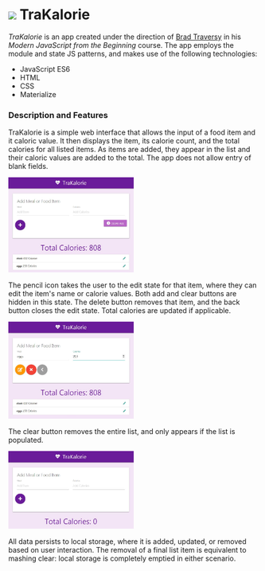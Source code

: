 # <img src="public/imgs/heartbeat_icon.ico" width="30px"> TraKalorie

*TraKalorie* is an app created under the direction of [Brad Traversy](https://www.udemy.com/modern-javascript-from-the-beginning/) in his *Modern JavaScript from the Beginning* course. The app employs the module and state JS patterns, and makes use of the following technologies:

  * JavaScript ES6
  * HTML
  * CSS
  * Materialize

### Description and Features

TraKalorie is a simple web interface that allows the input of a food item and it caloric value. It then displays the item, its calorie count, and the total calories for all listed items. As items are added, they appear in the list and their caloric values are added to the total. The app does not allow entry of blank fields.

<img src="public/imgs/traKalorie_main.JPG" width="50%">

The pencil icon takes the user to the edit state for that item, where they can edit the item's name or calorie values. Both add and clear buttons are hidden in this state. The delete button removes that item, and the back button closes the edit state. Total calories are updated if applicable.

<img src="public/imgs/traKalorie_edit.JPG" width="50%">

The clear button removes the entire list, and only appears if the list is populated.

<img src="public/imgs/traKalorie_clearAll_main.JPG" width="50%">

All data persists to local storage, where it is added, updated, or removed based on user interaction. The removal of a final list item is equivalent to mashing clear: local storage is completely emptied in either scenario.